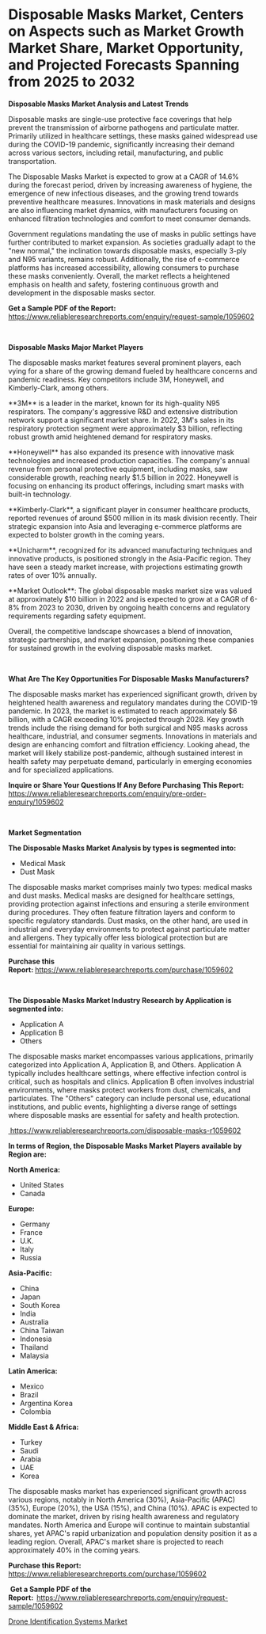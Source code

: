 <p><h1>Disposable Masks Market, Centers on Aspects such as Market Growth Market Share, Market Opportunity, and Projected Forecasts Spanning from 2025 to 2032</h1></p><p><strong>Disposable Masks Market Analysis and Latest Trends</strong></p>
<p><p>Disposable masks are single-use protective face coverings that help prevent the transmission of airborne pathogens and particulate matter. Primarily utilized in healthcare settings, these masks gained widespread use during the COVID-19 pandemic, significantly increasing their demand across various sectors, including retail, manufacturing, and public transportation. </p><p>The Disposable Masks Market is expected to grow at a CAGR of 14.6% during the forecast period, driven by increasing awareness of hygiene, the emergence of new infectious diseases, and the growing trend towards preventive healthcare measures. Innovations in mask materials and designs are also influencing market dynamics, with manufacturers focusing on enhanced filtration technologies and comfort to meet consumer demands. </p><p>Government regulations mandating the use of masks in public settings have further contributed to market expansion. As societies gradually adapt to the "new normal," the inclination towards disposable masks, especially 3-ply and N95 variants, remains robust. Additionally, the rise of e-commerce platforms has increased accessibility, allowing consumers to purchase these masks conveniently. Overall, the market reflects a heightened emphasis on health and safety, fostering continuous growth and development in the disposable masks sector.</p></p>
<p><strong>Get a Sample PDF of the Report:&nbsp;</strong> <a href="https://www.reliableresearchreports.com/enquiry/request-sample/1059602?utm_campaign=3287&utm_medium=2&utm_source=Github&utm_content=ia&utm_term=22032025&utm_id=disposable-masks">https://www.reliableresearchreports.com/enquiry/request-sample/1059602</a></p>
<p>&nbsp;</p>
<p><strong>Disposable Masks Major Market Players</strong></p>
<p><p>The disposable masks market features several prominent players, each vying for a share of the growing demand fueled by healthcare concerns and pandemic readiness. Key competitors include 3M, Honeywell, and Kimberly-Clark, among others.</p><p>**3M** is a leader in the market, known for its high-quality N95 respirators. The company's aggressive R&D and extensive distribution network support a significant market share. In 2022, 3M's sales in its respiratory protection segment were approximately $3 billion, reflecting robust growth amid heightened demand for respiratory masks.</p><p>**Honeywell** has also expanded its presence with innovative mask technologies and increased production capacities. The company's annual revenue from personal protective equipment, including masks, saw considerable growth, reaching nearly $1.5 billion in 2022. Honeywell is focusing on enhancing its product offerings, including smart masks with built-in technology.</p><p>**Kimberly-Clark**, a significant player in consumer healthcare products, reported revenues of around $500 million in its mask division recently. Their strategic expansion into Asia and leveraging e-commerce platforms are expected to bolster growth in the coming years.</p><p>**Unicharm**, recognized for its advanced manufacturing techniques and innovative products, is positioned strongly in the Asia-Pacific region. They have seen a steady market increase, with projections estimating growth rates of over 10% annually.</p><p>**Market Outlook**: The global disposable masks market size was valued at approximately $10 billion in 2022 and is expected to grow at a CAGR of 6-8% from 2023 to 2030, driven by ongoing health concerns and regulatory requirements regarding safety equipment.</p><p>Overall, the competitive landscape showcases a blend of innovation, strategic partnerships, and market expansion, positioning these companies for sustained growth in the evolving disposable masks market.</p></p>
<p>&nbsp;</p>
<p><strong>What Are The Key Opportunities For Disposable Masks Manufacturers?</strong></p>
<p><p>The disposable masks market has experienced significant growth, driven by heightened health awareness and regulatory mandates during the COVID-19 pandemic. In 2023, the market is estimated to reach approximately $6 billion, with a CAGR exceeding 10% projected through 2028. Key growth trends include the rising demand for both surgical and N95 masks across healthcare, industrial, and consumer segments. Innovations in materials and design are enhancing comfort and filtration efficiency. Looking ahead, the market will likely stabilize post-pandemic, although sustained interest in health safety may perpetuate demand, particularly in emerging economies and for specialized applications.</p></p>
<p><strong>Inquire or Share Your Questions If Any Before Purchasing This Report:</strong> <a href="https://www.reliableresearchreports.com/enquiry/pre-order-enquiry/1059602?utm_campaign=3287&utm_medium=2&utm_source=Github&utm_content=ia&utm_term=22032025&utm_id=disposable-masks">https://www.reliableresearchreports.com/enquiry/pre-order-enquiry/1059602</a></p>
<p>&nbsp;</p>
<p><strong>Market Segmentation</strong></p>
<p><strong>The Disposable Masks Market Analysis by types is segmented into:</strong></p>
<p><ul><li>Medical Mask</li><li>Dust Mask</li></ul></p>
<p><p>The disposable masks market comprises mainly two types: medical masks and dust masks. Medical masks are designed for healthcare settings, providing protection against infections and ensuring a sterile environment during procedures. They often feature filtration layers and conform to specific regulatory standards. Dust masks, on the other hand, are used in industrial and everyday environments to protect against particulate matter and allergens. They typically offer less biological protection but are essential for maintaining air quality in various settings.</p></p>
<p><strong>Purchase this Report:&nbsp;</strong><a href="https://www.reliableresearchreports.com/purchase/1059602?utm_campaign=3287&utm_medium=2&utm_source=Github&utm_content=ia&utm_term=22032025&utm_id=disposable-masks">https://www.reliableresearchreports.com/purchase/1059602</a></p>
<p>&nbsp;</p>
<p><strong>The Disposable Masks Market Industry Research by Application is segmented into:</strong></p>
<p><ul><li>Application A</li><li>Application B</li><li>Others</li></ul></p>
<p><p>The disposable masks market encompasses various applications, primarily categorized into Application A, Application B, and Others. Application A typically includes healthcare settings, where effective infection control is critical, such as hospitals and clinics. Application B often involves industrial environments, where masks protect workers from dust, chemicals, and particulates. The "Others" category can include personal use, educational institutions, and public events, highlighting a diverse range of settings where disposable masks are essential for safety and health protection.</p></p>
<p><a href="https://www.reliableresearchreports.com/disposable-masks-r1059602?utm_campaign=3287&utm_medium=2&utm_source=Github&utm_content=ia&utm_term=22032025&utm_id=disposable-masks">&nbsp;https://www.reliableresearchreports.com/disposable-masks-r1059602</a></p>
<p><strong>In terms of Region, the Disposable Masks Market Players available by Region are:</strong></p>
<p>
    <p> <strong> North America: </strong>
        <ul>
            <li>United States</li>
            <li>Canada</li>
        </ul>
        </p> 
    <p> <strong> Europe: </strong>
        <ul>
            <li>Germany</li>
            <li>France</li>
            <li>U.K.</li>
            <li>Italy</li>
            <li>Russia</li>
        </ul>
        </p> 
    <p> <strong> Asia-Pacific: </strong>
        <ul>
            <li>China</li>
            <li>Japan</li>
            <li>South Korea</li>
            <li>India</li>
            <li>Australia</li>
            <li>China Taiwan</li>
            <li>Indonesia</li>
            <li>Thailand</li>
            <li>Malaysia</li>
        </ul>
        </p> 
    <p> <strong> Latin America: </strong>
        <ul>
            <li>Mexico</li>
            <li>Brazil</li>
            <li>Argentina Korea</li>
            <li>Colombia</li>
        </ul>
        </p> 
    <p> <strong> Middle East & Africa: </strong>
        <ul>
            <li>Turkey</li>
            <li>Saudi</li>
            <li>Arabia</li>
            <li>UAE</li>
            <li>Korea</li>
        </ul>
    </p>
    </p>
<p><p>The disposable masks market has experienced significant growth across various regions, notably in North America (30%), Asia-Pacific (APAC) (35%), Europe (20%), the USA (15%), and China (10%). APAC is expected to dominate the market, driven by rising health awareness and regulatory mandates. North America and Europe will continue to maintain substantial shares, yet APAC's rapid urbanization and population density position it as a leading region. Overall, APAC's market share is projected to reach approximately 40% in the coming years.</p></p>
<p><strong>Purchase this Report: </strong><a href="https://www.reliableresearchreports.com/purchase/1059602?utm_campaign=3287&utm_medium=2&utm_source=Github&utm_content=ia&utm_term=22032025&utm_id=disposable-masks">https://www.reliableresearchreports.com/purchase/1059602</a></p>
<p>&nbsp;<strong>Get a Sample PDF of the Report:&nbsp;&nbsp;</strong><a href="https://www.reliableresearchreports.com/enquiry/request-sample/1059602?utm_campaign=3287&utm_medium=2&utm_source=Github&utm_content=ia&utm_term=22032025&utm_id=disposable-masks">https://www.reliableresearchreports.com/enquiry/request-sample/1059602</a></p>
<p><strong></strong></p>
<p><p><a href="https://github.com/leijavaagexo/Market-Research-Report-List-1/blob/main/drone-identification-systems-market.md?utm_campaign=3287&utm_medium=2&utm_source=Github&utm_content=ia&utm_term=22032025&utm_id=disposable-masks">Drone Identification Systems Market</a></p></p>